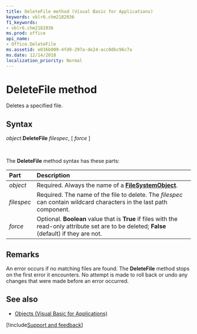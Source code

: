 ```yaml
---
title: DeleteFile method (Visual Basic for Applications)
keywords: vblr6.chm2182036
f1_keywords:
- vblr6.chm2182036
ms.prod: office
api_name:
- Office.DeleteFile
ms.assetid: e036b009-4fd9-297a-de24-acc0dbc96c7a
ms.date: 12/14/2018
localization_priority: Normal
---
```



# DeleteFile method

Deletes a specified file.

## Syntax

_object_.**DeleteFile** _filespec_, [ _force_ ]

<br/>

The **DeleteFile** method syntax has these parts:

|Part|Description|
|:-----|:-----|
| _object_|Required. Always the name of a **[FileSystemObject](filesystemobject-object.md)**.|
| _filespec_|Required. The name of the file to delete. The _filespec_ can contain wildcard characters in the last path component.|
| _force_|Optional. **Boolean** value that is **True** if files with the read-only attribute set are to be deleted; **False** (default) if they are not.|

## Remarks

An error occurs if no matching files are found. The **DeleteFile** method stops on the first error it encounters. No attempt is made to roll back or undo any changes that were made before an error occurred.

## See also

- [Objects (Visual Basic for Applications)](../objects-visual-basic-for-applications.md)

[!include[Support and feedback](~/includes/feedback-boilerplate.md)]
